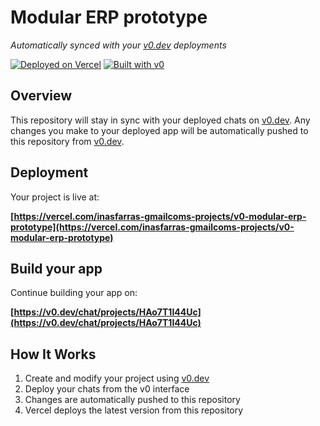 # Modular ERP prototype

*Automatically synced with your [v0.dev](https://v0.dev) deployments*

[![Deployed on Vercel](https://img.shields.io/badge/Deployed%20on-Vercel-black?style=for-the-badge&logo=vercel)](https://vercel.com/inasfarras-gmailcoms-projects/v0-modular-erp-prototype)
[![Built with v0](https://img.shields.io/badge/Built%20with-v0.dev-black?style=for-the-badge)](https://v0.dev/chat/projects/HAo7T1I44Uc)

## Overview

This repository will stay in sync with your deployed chats on [v0.dev](https://v0.dev).
Any changes you make to your deployed app will be automatically pushed to this repository from [v0.dev](https://v0.dev).

## Deployment

Your project is live at:

**[https://vercel.com/inasfarras-gmailcoms-projects/v0-modular-erp-prototype](https://vercel.com/inasfarras-gmailcoms-projects/v0-modular-erp-prototype)**

## Build your app

Continue building your app on:

**[https://v0.dev/chat/projects/HAo7T1I44Uc](https://v0.dev/chat/projects/HAo7T1I44Uc)**

## How It Works

1. Create and modify your project using [v0.dev](https://v0.dev)
2. Deploy your chats from the v0 interface
3. Changes are automatically pushed to this repository
4. Vercel deploys the latest version from this repository